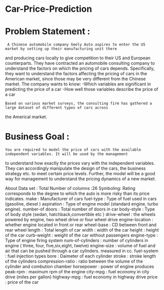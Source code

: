 # Car-Price-Prediction
# Problem Statement : 
     A Chinese automobile company Geely Auto aspires to enter the US market by setting up their manufacturing unit there
and producing cars locally to give competition to their US and European counterparts.
     They have contracted an automobile consulting company to understand the factors on which the pricing of cars depends. 
Specifically, they want to understand the factors affecting the pricing of cars in the American market, since those may 
be very different from the Chinese market. The company wants to know:
-Which variables are significant in predicting the price of a car
-How well those variables describe the price of a car

    Based on various market surveys, the consulting firm has gathered a large dataset of different types of cars across 
the Americal market.


# Business Goal : 
    You are required to model the price of cars with the available independent variables. It will be used by the management 
to understand how exactly the prices vary with the independent variables. They can accordingly manipulate the design of the 
cars, the business strategy etc. to meet certain price levels. Further, the model will be a good way for management to 
understand the pricing dynamics of a new market.

About Data set :
Total Number of columns :26 
Symboling: Rating corresponds to the degree to which the auto is more risky than its price indicates.
make : Manufacturer of cars 
fuel-type : Type of fuel used in cars (gasoline, diesel )
aspiration : Type of engine model (standard engine, turbo engine).
number-of doors : Total number of doors in car
body-style : Type of body style (sedan, hatchback,convertible etc )
drive-wheel : the wheels powered by engine,  two wheel drive or four wheel drive 
engine-location : whether engine located in front or rear
wheel-base : CD between front and rear wheel 
length : Total length of car
width : width of the car 
height :  height of the car 
curb-weight : weight of the car without passengers 
engine-type : Type of engine firing system 
num-of-cylinders : number of cylinders in engine ( three, four, five,six,eight, twelve)
engine-size : volume of fuel and air that can be pushed through a car cylinders. measured in cc.
fuel-system : fuel injection types 
bore : Daimeter of each cylinder 
stroke : stroke length of the cylinders 
compression-ratio : ratio between the volume of the cylinder and combution chamber 
horsepower : power of engine produces
peak-rpm : maximum rpm of the engine 
city-mpg : fuel economy in city drive (miles per gallon)
highway-mpg : fuel economy in highway drive 
price : price of the car 




